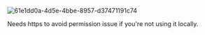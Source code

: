 ![61e1dd0a-4d5e-4bbe-8957-d37471191c74](https://github.com/user-attachments/assets/cc1775eb-67a9-4d7a-95ab-3ffb385efdf5)

Needs https to avoid permission issue if you're not using it locally.
